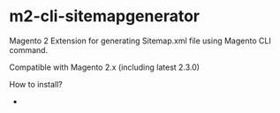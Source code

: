 # m2-cli-sitemapgenerator
Magento 2 Extension for generating Sitemap.xml file using Magento CLI command.

Compatible with Magento 2.x (including latest 2.3.0)

How to install?

-
